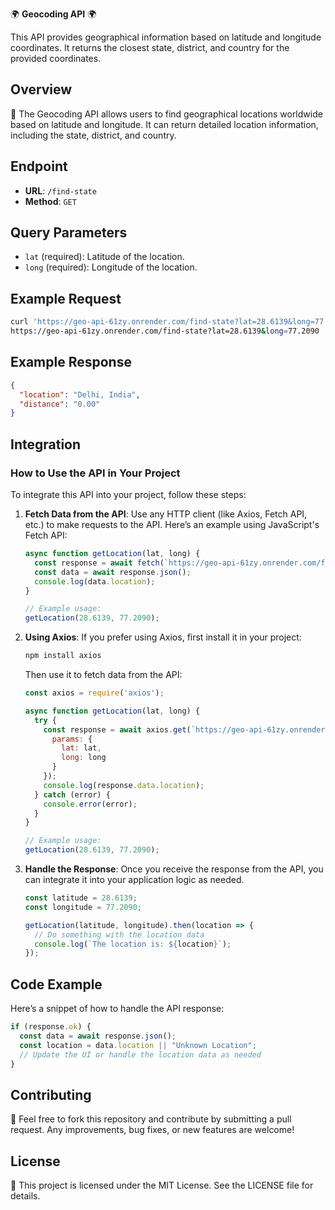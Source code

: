 🌍 **Geocoding API** 🌍

This API provides geographical information based on latitude and longitude coordinates. It returns the closest state, district, and country for the provided coordinates.

## Overview

🌈 The Geocoding API allows users to find geographical locations worldwide based on latitude and longitude. It can return detailed location information, including the state, district, and country.

## Endpoint

- **URL**: `/find-state`
- **Method**: `GET`

## Query Parameters

- `lat` (required): Latitude of the location.
- `long` (required): Longitude of the location.

## Example Request

```sh
curl 'https://geo-api-61zy.onrender.com/find-state?lat=28.6139&long=77.2090'
https://geo-api-61zy.onrender.com/find-state?lat=28.6139&long=77.2090
```

## Example Response

```json
{
  "location": "Delhi, India",
  "distance": "0.00"
}
```

## Integration

### How to Use the API in Your Project

To integrate this API into your project, follow these steps:

1. **Fetch Data from the API**: Use any HTTP client (like Axios, Fetch API, etc.) to make requests to the API. Here’s an example using JavaScript's Fetch API:

   ```javascript
   async function getLocation(lat, long) {
     const response = await fetch(`https://geo-api-61zy.onrender.com/find-state?lat=${lat}&long=${long}`);
     const data = await response.json();
     console.log(data.location);
   }

   // Example usage:
   getLocation(28.6139, 77.2090);
   ```

2. **Using Axios**: If you prefer using Axios, first install it in your project:

   ```sh
   npm install axios
   ```

   Then use it to fetch data from the API:

   ```javascript
   const axios = require('axios');

   async function getLocation(lat, long) {
     try {
       const response = await axios.get(`https://geo-api-61zy.onrender.com/find-state`, {
         params: {
           lat: lat,
           long: long
         }
       });
       console.log(response.data.location);
     } catch (error) {
       console.error(error);
     }
   }

   // Example usage:
   getLocation(28.6139, 77.2090);
   ```

3. **Handle the Response**: Once you receive the response from the API, you can integrate it into your application logic as needed.

   ```javascript
   const latitude = 28.6139;
   const longitude = 77.2090;

   getLocation(latitude, longitude).then(location => {
     // Do something with the location data
     console.log(`The location is: ${location}`);
   });
   ```

## Code Example

Here’s a snippet of how to handle the API response:

```javascript
if (response.ok) {
  const data = await response.json();
  const location = data.location || "Unknown Location";
  // Update the UI or handle the location data as needed
}
```

## Contributing

🚀 Feel free to fork this repository and contribute by submitting a pull request. Any improvements, bug fixes, or new features are welcome!

## License

📜 This project is licensed under the MIT License. See the LICENSE file for details.